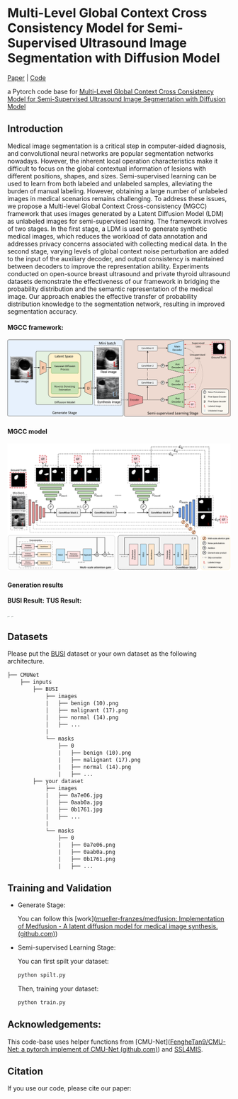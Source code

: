 # Multi-Level Global Context Cross Consistency Model for Semi-Supervised Ultrasound Image Segmentation with Diffusion Model

[Paper](https://arxiv.org/abs/2210.13012) | [Code](https://github.com/FengheTan9/Multi-Level_Global_Context_Cross_Consistency)

a Pytorch code base for [Multi-Level Global Context Cross Consistency Model for Semi-Supervised Ultrasound Image Segmentation with Diffusion Model](https://arxiv.org/abs/2210.13012)

## Introduction
Medical image segmentation is a critical step in computer-aided diagnosis, and convolutional neural networks are popular segmentation networks nowadays. However, the inherent local operation characteristics make it difficult to focus on the global contextual information of lesions with different positions, shapes, and sizes. Semi-supervised learning can be used to learn from both labeled and unlabeled samples, alleviating the burden of manual labeling. However, obtaining a large number of unlabeled images in medical scenarios remains challenging. To address these issues, we propose a Multi-level Global Context Cross-consistency (MGCC) framework that uses images generated by a Latent Diffusion Model (LDM) as unlabeled images for semi-supervised learning. The framework involves of two stages. In the first stage, a LDM is used to generate synthetic medical images, which reduces the workload of data annotation and addresses privacy concerns associated with collecting medical data. In the second stage, varying levels of global context noise perturbation are added to the input of the auxiliary decoder, and output consistency is maintained between decoders to improve the representation ability. Experiments conducted on open-source breast ultrasound and private thyroid ultrasound datasets demonstrate the effectiveness of our framework in bridging the probability distribution and the semantic representation of the medical image. Our approach enables the effective transfer of probability distribution knowledge to the segmentation network, resulting in improved segmentation accuracy.

#### MGCC framework:

![framework](imgs/framework.png)

#### MGCC model

![mgcc](imgs/MGCC.png)

#### **Generation results**

**BUSI Result:**                                  **TUS Result:**

<img src="imgs/gen_bus.png" alt="gen_bus" style="zoom: 7%;" />  <img src="imgs/gen_tus.png" alt="gen_tus" style="zoom:7%;" />



## Datasets

Please put the [BUSI](https://www.kaggle.com/aryashah2k/breast-ultrasound-images-dataset) dataset or your own dataset as the following architecture. 
```
├── CMUNet
    ├── inputs
        ├── BUSI
            ├── images
            |   ├── benign (10).png
            │   ├── malignant (17).png
            │   ├── normal (14).png
            │   ├── ...
            |
            └── masks
                ├── 0
                |   ├── benign (10).png
                |   ├── malignant (17).png
                |   ├── normal (14).png
                |   ├── ...
        ├── your dataset
            ├── images
            |   ├── 0a7e06.jpg
            │   ├── 0aab0a.jpg
            │   ├── 0b1761.jpg
            │   ├── ...
            |
            └── masks
                ├── 0
                |   ├── 0a7e06.png
                |   ├── 0aab0a.png
                |   ├── 0b1761.png
                |   ├── ...
```
## Training and Validation

- Generate Stage:

  You can follow this [work]([mueller-franzes/medfusion: Implementation of Medfusion - A latent diffusion model for medical image synthesis. (github.com)](https://github.com/mueller-franzes/medfusion))

- Semi-supervised Learning Stage:

  You can first spilt your dataset:

  ```python
  python spilt.py
  ```

  Then, training your dataset:

  ```python
  python train.py
  ```

## Acknowledgements:

This code-base uses helper functions from [CMU-Net]([FengheTan9/CMU-Net: a pytorch implement of CMU-Net (github.com)](https://github.com/FengheTan9/CMU-Net)) and [SSL4MIS](https://github.com/HiLab-git/SSL4MIS).

## Citation

If you use our code, please cite our paper:

```

```

